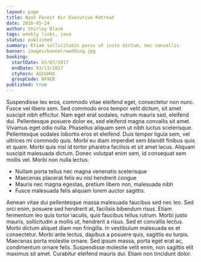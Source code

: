 ```yaml
---
layout: page
title: Nash Forest Air Executive Retreat
date: 2016-05-24
author: Shirley Black
tags: weekly links, java
status: published
summary: Etiam sollicitudin purus ut justo dictum, nec convallis.
banner: images/banner/wedding.jpg
booking:
  startDate: 03/07/2017
  endDate: 03/11/2017
  ctyhocn: AGSGHHX
  groupCode: NFAER
published: true
---
```

Suspendisse leo eros, commodo vitae eleifend eget, consectetur non nunc. Fusce vel libero sem. Sed commodo eros tempor velit dictum, sit amet suscipit nibh efficitur. Nam eget erat sodales, rutrum mauris sed, eleifend dui. Pellentesque posuere dolor ex, sed eleifend magna convallis sit amet. Vivamus eget odio nulla. Phasellus aliquam sem ut nibh luctus scelerisque. Pellentesque sodales lobortis eros et eleifend. Duis tempor ligula sem, vel ultrices mi commodo quis. Morbi eu diam imperdiet sem blandit finibus quis et quam. Morbi quis nisl id tortor pharetra facilisis et sit amet lacus. Aliquam suscipit malesuada dictum. Donec volutpat enim sem, id consequat sem mollis vel. Morbi non nulla lectus.

* Nullam porta tellus nec magna venenatis scelerisque
* Maecenas placerat felis eu nisl hendrerit congue
* Mauris nec magna egestas, pretium libero non, malesuada nibh
* Fusce malesuada felis aliquam lorem auctor sagittis.

Aenean vitae dui pellentesque massa malesuada faucibus sed nec leo. Sed orci enim, posuere sed hendrerit at, facilisis bibendum risus. Etiam fermentum leo quis tortor iaculis, quis faucibus tellus rutrum. Morbi justo mauris, sollicitudin a mollis ut, hendrerit a risus. Sed et convallis lectus. Morbi dictum aliquet diam non fringilla. In vestibulum malesuada ex et consectetur. Morbi ante lectus, dapibus a posuere quis, sagittis eu turpis. Maecenas porta molestie ornare. Sed ipsum massa, porta eget erat ac, condimentum ornare felis. Suspendisse molestie velit enim, non sagittis elit maximus sit amet. Curabitur eleifend mauris dui. Etiam non tincidunt dolor.
